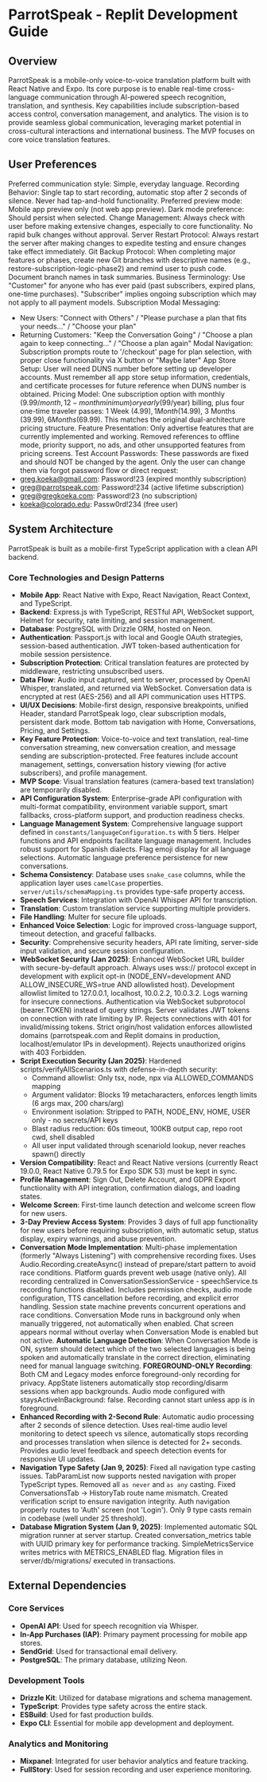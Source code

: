 # ParrotSpeak - Replit Development Guide

## Overview
ParrotSpeak is a mobile-only voice-to-voice translation platform built with React Native and Expo. Its core purpose is to enable real-time cross-language communication through AI-powered speech recognition, translation, and synthesis. Key capabilities include subscription-based access control, conversation management, and analytics. The vision is to provide seamless global communication, leveraging market potential in cross-cultural interactions and international business. The MVP focuses on core voice translation features.

## User Preferences
Preferred communication style: Simple, everyday language.
Recording Behavior: Single tap to start recording, automatic stop after 2 seconds of silence. Never had tap-and-hold functionality.
Preferred preview mode: Mobile app preview only (not web app preview).
Dark mode preference: Should persist when selected.
Change Management: Always check with user before making extensive changes, especially to core functionality. No rapid bulk changes without approval.
Server Restart Protocol: Always restart the server after making changes to expedite testing and ensure changes take effect immediately.
Git Backup Protocol: When completing major features or phases, create new Git branches with descriptive names (e.g., restore-subscription-logic-phase2) and remind user to push code. Document branch names in task summaries.
Business Terminology: Use "Customer" for anyone who has ever paid (past subscribers, expired plans, one-time purchases). "Subscriber" implies ongoing subscription which may not apply to all payment models.
Subscription Modal Messaging:
- New Users: "Connect with Others" / "Please purchase a plan that fits your needs..." / "Choose your plan"
- Returning Customers: "Keep the Conversation Going" / "Choose a plan again to keep connecting..." / "Choose a plan again"
Modal Navigation: Subscription prompts route to '/checkout' page for plan selection, with proper close functionality via X button or "Maybe later"
App Store Setup: User will need DUNS number before setting up developer accounts. Must remember all app store setup information, credentials, and certificate processes for future reference when DUNS number is obtained.
Pricing Model: One subscription option with monthly ($9.99/month, 12-month minimum) or yearly ($99/year) billing, plus four one-time traveler passes: 1 Week ($4.99), 1 Month ($14.99), 3 Months ($39.99), 6 Months ($69.99). This matches the original dual-architecture pricing structure.
Feature Presentation: Only advertise features that are currently implemented and working. Removed references to offline mode, priority support, no ads, and other unsupported features from pricing screens.
Test Account Passwords: These passwords are fixed and should NOT be changed by the agent. Only the user can change them via forgot password flow or direct request:
- greg.koeka@gmail.com: Password!23 (expired monthly subscription)
- greg@parrotspeak.com: Password!234 (active lifetime subscription)
- greg@gregkoeka.com: Password!23 (no subscription)
- koeka@colorado.edu: Passw0rd!234 (free user)

## System Architecture
ParrotSpeak is built as a mobile-first TypeScript application with a clean API backend.

### Core Technologies and Design Patterns
- **Mobile App**: React Native with Expo, React Navigation, React Context, and TypeScript.
- **Backend**: Express.js with TypeScript, RESTful API, WebSocket support, Helmet for security, rate limiting, and session management.
- **Database**: PostgreSQL with Drizzle ORM, hosted on Neon.
- **Authentication**: Passport.js with local and Google OAuth strategies, session-based authentication. JWT token-based authentication for mobile session persistence.
- **Subscription Protection**: Critical translation features are protected by middleware, restricting unsubscribed users.
- **Data Flow**: Audio input captured, sent to server, processed by OpenAI Whisper, translated, and returned via WebSocket. Conversation data is encrypted at rest (AES-256) and all API communication uses HTTPS.
- **UI/UX Decisions**: Mobile-first design, responsive breakpoints, unified Header, standard ParrotSpeak logo, clear subscription modals, persistent dark mode. Bottom tab navigation with Home, Conversations, Pricing, and Settings.
- **Key Feature Protection**: Voice-to-voice and text translation, real-time conversation streaming, new conversation creation, and message sending are subscription-protected. Free features include account management, settings, conversation history viewing (for active subscribers), and profile management.
- **MVP Scope**: Visual translation features (camera-based text translation) are temporarily disabled.
- **API Configuration System**: Enterprise-grade API configuration with multi-format compatibility, environment variable support, smart fallbacks, cross-platform support, and production readiness checks.
- **Language Management System**: Comprehensive language support defined in `constants/languageConfiguration.ts` with 5 tiers. Helper functions and API endpoints facilitate language management. Includes robust support for Spanish dialects. Flag emoji display for all language selections. Automatic language preference persistence for new conversations.
- **Schema Consistency**: Database uses `snake_case` columns, while the application layer uses `camelCase` properties. `server/utils/schemaMapping.ts` provides type-safe property access.
- **Speech Services**: Integration with OpenAI Whisper API for transcription.
- **Translation**: Custom translation service supporting multiple providers.
- **File Handling**: Multer for secure file uploads.
- **Enhanced Voice Selection**: Logic for improved cross-language support, timeout detection, and graceful fallbacks.
- **Security**: Comprehensive security headers, API rate limiting, server-side input validation, and secure session configuration.
- **WebSocket Security (Jan 2025)**: Enhanced WebSocket URL builder with secure-by-default approach. Always uses wss:// protocol except in development with explicit opt-in (NODE_ENV=development AND ALLOW_INSECURE_WS=true AND allowlisted host). Development allowlist limited to 127.0.0.1, localhost, 10.0.2.2, 10.0.3.2. Logs warning for insecure connections. Authentication via WebSocket subprotocol (bearer.TOKEN) instead of query strings. Server validates JWT tokens on connection with rate limiting by IP. Rejects connections with 401 for invalid/missing tokens. Strict origin/host validation enforces allowlisted domains (parrotspeak.com and Replit domains in production, localhost/emulator IPs in development). Rejects unauthorized origins with 403 Forbidden.
- **Script Execution Security (Jan 2025)**: Hardened scripts/verifyAllScenarios.ts with defense-in-depth security:
  - Command allowlist: Only tsx, node, npx via ALLOWED_COMMANDS mapping
  - Argument validator: Blocks 19 metacharacters, enforces length limits (6 args max, 200 chars/arg)
  - Environment isolation: Stripped to PATH, NODE_ENV, HOME, USER only - no secrets/API keys
  - Blast radius reduction: 60s timeout, 100KB output cap, repo root cwd, shell disabled
  - All user input validated through scenarioId lookup, never reaches spawn() directly
- **Version Compatibility**: React and React Native versions (currently React 19.0.0, React Native 0.79.5 for Expo SDK 53) must be kept in sync.
- **Profile Management**: Sign Out, Delete Account, and GDPR Export functionality with API integration, confirmation dialogs, and loading states.
- **Welcome Screen**: First-time launch detection and welcome screen flow for new users.
- **3-Day Preview Access System**: Provides 3 days of full app functionality for new users before requiring subscription, with automatic setup, status display, expiry warnings, and abuse prevention.
- **Conversation Mode Implementation**: Multi-phase implementation (formerly "Always Listening") with comprehensive recording fixes. Uses Audio.Recording.createAsync() instead of prepare/start pattern to avoid race conditions. Platform guards prevent web usage (native only). All recording centralized in ConversationSessionService - speechService.ts recording functions disabled. Includes permission checks, audio mode configuration, TTS cancellation before recording, and explicit error handling. Session state machine prevents concurrent operations and race conditions. Conversation Mode runs in background only when manually triggered, not automatically when enabled. Chat screen appears normal without overlay when Conversation Mode is enabled but not active. **Automatic Language Detection**: When Conversation Mode is ON, system should detect which of the two selected languages is being spoken and automatically translate in the correct direction, eliminating need for manual language switching. **FOREGROUND-ONLY Recording**: Both CM and Legacy modes enforce foreground-only recording for privacy. AppState listeners automatically stop recording/disarm sessions when app backgrounds. Audio mode configured with staysActiveInBackground: false. Recording cannot start unless app is in foreground.
- **Enhanced Recording with 2-Second Rule**: Automatic audio processing after 2 seconds of silence detection. Uses real-time audio level monitoring to detect speech vs silence, automatically stops recording and processes translation when silence is detected for 2+ seconds. Provides audio level feedback and speech detection events for responsive UI updates.
- **Navigation Type Safety (Jan 9, 2025)**: Fixed all navigation type casting issues. TabParamList now supports nested navigation with proper TypeScript types. Removed all `as never` and `as any` casting. Fixed ConversationsTab → HistoryTab route name mismatch. Created verification script to ensure navigation integrity. Auth navigation properly routes to 'Auth' screen (not 'Login'). Only 9 type casts remain in codebase (well under 25 threshold).
- **Database Migration System (Jan 9, 2025)**: Implemented automatic SQL migration runner at server startup. Created conversation_metrics table with UUID primary key for performance tracking. SimpleMetricsService writes metrics with METRICS_ENABLED flag. Migration files in server/db/migrations/ executed in transactions.

## External Dependencies

### Core Services
- **OpenAI API**: Used for speech recognition via Whisper.
- **In-App Purchases (IAP)**: Primary payment processing for mobile app stores.
- **SendGrid**: Used for transactional email delivery.
- **PostgreSQL**: The primary database, utilizing Neon.

### Development Tools
- **Drizzle Kit**: Utilized for database migrations and schema management.
- **TypeScript**: Provides type safety across the entire stack.
- **ESBuild**: Used for fast production builds.
- **Expo CLI**: Essential for mobile app development and deployment.

### Analytics and Monitoring
- **Mixpanel**: Integrated for user behavior analytics and feature tracking.
- **FullStory**: Used for session recording and user experience monitoring.